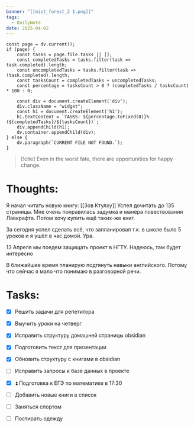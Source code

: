 ```yaml
---
banner: "[[mist_forest_2 1.png]]"
tags:
  - DailyNote
date: 2025-04-02
---
```


```dataviewjs
const page = dv.current();
if (page) {
    const tasks = page.file.tasks || [];
    const completedTasks = tasks.filter(task => task.completed).length;
    const uncompletedTasks = tasks.filter(task => !task.completed).length;
    const tasksCount = completedTasks + uncompletedTasks;
    const percentage = tasksCount > 0 ? (completedTasks / tasksCount) * 100 : 0;

    const div = document.createElement('div');
    div.className = "widget";
    const h1 = document.createElement('h1');
    h1.textContent = `TASKS: ${percentage.toFixed(0)}% (${completedTasks}/${tasksCount})`;
    div.appendChild(h1);
    dv.container.appendChild(div);
} else {
    dv.paragraph(`CURRENT FILE NOT FOUND.`);
}
```

> [!cite] 
> Even in the worst fate, there are opportunities for happy change.


# **Thoughts:**


Я начал читать новую книгу: [[Зов Ктулху]]
Успел дочитать до 135 страницы. Мне очень понравилась задумка и манера повествования Лавкрафта.
Потом хочу купить ещё таких-же книг.

За сегодня успел сделать всё, что запланировал т.к. в школе было 5 уроков и я ушёл в час домой. Ура.

13 Апреля мы поедем защищать проект в НГТУ. Надеюсь, там будет интересно

В ближайшее время планирую подтянуть навыки английского. Потому что сейчас я мало что понимаю в разговорной речи.

# **Tasks:**

- [x] Решить задачи для репетитора
- [x] Выучить уроки на четверг
- [x] Исправить структуру домашней страницы obsidian
- [x] Подготовить текст для презентации
- [x] Обновить структуру с книгами в obsidian
- [ ] Исправить запросы к базе данных в проекте
- [x] ⏫ Подготовка к ЕГЭ по математике в 17:30
- [ ] Добавить новые книги в список
- [ ] Заняться спортом
- [ ] Постирать одежду

